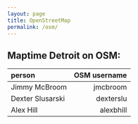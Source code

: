 ```yaml
---
layout: page
title: OpenStreetMap
permalink: /osm/
---
```


## Maptime Detroit on OSM:

| person           | OSM username |
|:------------------|-------------:|
| Jimmy McBroom    |     jmcbroom |
| Dexter Slusarski |    dexterslu |
| Alex Hill        |    alexbhill |